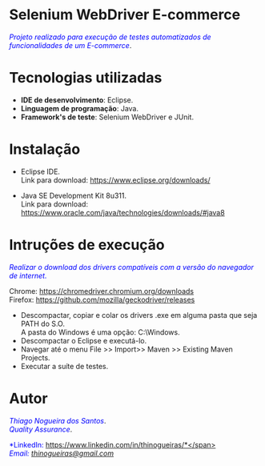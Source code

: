 # Selenium WebDriver E-commerce
<span style="color:blue">*Projeto realizado para execução de testes automatizados de funcionalidades de um E-commerce*</span>.

# Tecnologias utilizadas
* **IDE de desenvolvimento**: Eclipse.
* **Linguagem de programação**: Java.
* **Framework's de teste**: Selenium WebDriver e JUnit.

# Instalação
* Eclipse IDE. <br />
Link para download: https://www.eclipse.org/downloads/

* Java SE Development Kit 8u311. <br />
Link para download: https://www.oracle.com/java/technologies/downloads/#java8

# Intruções de execução
<span style="color:blue">*Realizar o download dos drivers compatíveis com a versão do navegador de internet.*</span> <br />

Chrome: https://chromedriver.chromium.org/downloads <br />
Firefox: https://github.com/mozilla/geckodriver/releases <br />
<ul>
<li>Descompactar, copiar e colar os drivers .exe em alguma pasta que seja PATH do S.O. <br />A pasta do Windows é uma opção: C:\Windows.</li>
<li>Descompactar o Eclipse e executá-lo.</li>
<li>Navegar até o menu File >> Import>> Maven >> Existing Maven Projects.</li>
<li>Executar a suíte de testes.</li>
</ul>

# Autor
<span style="color:blue">*Thiago Nogueira dos Santos*</span>. <br />
<span style="color:blue">*Quality Assurance*</span>. <br />

<span style="color:blue">*LinkedIn: https://www.linkedin.com/in/thinogueiras/*</span> <br />
<span style="color:blue">*Email: thinogueiras@gmail.com*</span>
